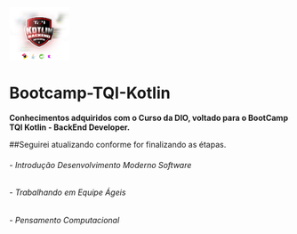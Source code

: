 <img src="/assets/images/bootcamp.jpg" title="TQI" style="zoom:25%;" />

# Bootcamp-TQI-Kotlin
**Conhecimentos adquiridos com o Curso da DIO, voltado para o BootCamp TQI Kotlin - BackEnd Developer.**

##Seguirei atualizando conforme for finalizando as étapas.

######  - Introdução Desenvolvimento Moderno Software
######  - Trabalhando em Equipe Ágeis
######  - Pensamento Computacional





